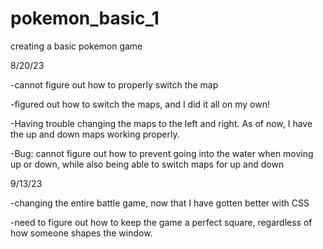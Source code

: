 # pokemon_basic_1

creating a basic pokemon game

8/20/23

-cannot figure out how to properly switch the map

-figured out how to switch the maps, and I did it all on my own!

-Having trouble changing the maps to the left and right. As of now, I have the up and down maps working properly.

-Bug: cannot figure out how to prevent going into the water when moving up or down, while also being able to switch maps for up and down

9/13/23

-changing the entire battle game, now that I have gotten better with CSS

-need to figure out how to keep the game a perfect square, regardless of how someone shapes the window.
